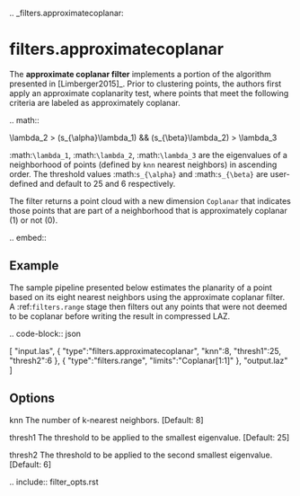 .. _filters.approximatecoplanar:

filters.approximatecoplanar
===============================================================================

The **approximate coplanar filter** implements a portion of the algorithm
presented
in [Limberger2015]_. Prior to clustering points, the authors first apply an
approximate coplanarity test, where points that meet the following criteria are
labeled as approximately coplanar.

.. math::

  \lambda_2 > (s_{\alpha}\lambda_1) \&\& (s_{\beta}\lambda_2) > \lambda_3

:math:`\lambda_1`, :math:`\lambda_2`, :math:`\lambda_3` are the eigenvalues of
a neighborhood of points (defined by ``knn`` nearest neighbors) in ascending
order. The threshold values :math:`s_{\alpha}` and :math:`s_{\beta}` are
user-defined and default to 25 and 6 respectively.

The filter returns a point cloud with a new dimension ``Coplanar`` that
indicates those points that are part of a neighborhood that is approximately
coplanar (1) or not (0).

.. embed::

Example
-------

The sample pipeline presented below estimates the planarity of a point based on
its eight nearest neighbors using the approximate coplanar filter. A
:ref:`filters.range` stage then filters out any points that were not
deemed to be coplanar before writing the result in compressed LAZ.

.. code-block:: json

  [
      "input.las",
      {
          "type":"filters.approximatecoplanar",
          "knn":8,
          "thresh1":25,
          "thresh2":6
      },
      {
          "type":"filters.range",
          "limits":"Coplanar[1:1]"
      },
      "output.laz"
  ]

Options
-------------------------------------------------------------------------------

knn
  The number of k-nearest neighbors. [Default: 8]

thresh1
  The threshold to be applied to the smallest eigenvalue. [Default: 25]

thresh2
  The threshold to be applied to the second smallest eigenvalue. [Default: 6]

.. include:: filter_opts.rst

